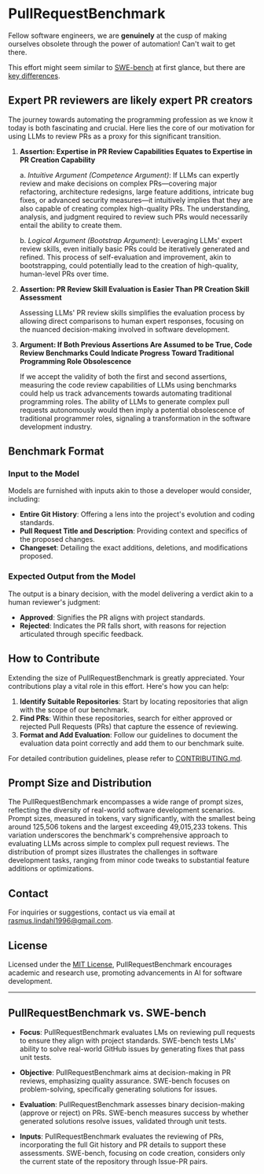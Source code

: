# PullRequestBenchmark

Fellow software engineers, we are **genuinely** at the cusp of making ourselves obsolete through the power of automation! Can't wait to get there.

This effort might seem similar to [SWE-bench](https://www.swebench.com/) at first glance, but there are [key differences](#PullRequestBenchmark-vs-SWE-bench).

## Expert PR reviewers are likely expert PR creators

The journey towards automating the programming profession as we know it today is both fascinating and crucial. Here lies the core of our motivation for using LLMs to review PRs as a proxy for this significant transition.

1. **Assertion: Expertise in PR Review Capabilities Equates to Expertise in PR Creation Capability**

    a. *Intuitive Argument (Competence Argument)*: If LLMs can expertly review and make decisions on complex PRs—covering major refactoring, architecture redesigns, large feature additions, intricate bug fixes, or advanced security measures—it intuitively implies that they are also capable of creating complex high-quality PRs. The understanding, analysis, and judgment required to review such PRs would necessarily entail the ability to create them.

    b. *Logical Argument (Bootstrap Argument)*: Leveraging LLMs' expert review skills, even initially basic PRs could be iteratively generated and refined. This process of self-evaluation and improvement, akin to bootstrapping, could potentially lead to the creation of high-quality, human-level PRs over time.

2. **Assertion: PR Review Skill Evaluation is Easier Than PR Creation Skill Assessment**

    Assessing LLMs' PR review skills simplifies the evaluation process by allowing direct comparisons to human expert responses, focusing on the nuanced decision-making involved in software development.

3. **Argument: If Both Previous Assertions Are Assumed to be True, Code Review Benchmarks Could Indicate Progress Toward Traditional Programming Role Obsolescence**

    If we accept the validity of both the first and second assertions, measuring the code review capabilities of LLMs using benchmarks could help us track advancements towards automating traditional programming roles. The ability of LLMs to generate complex pull requests autonomously would then imply a potential obsolescence of traditional programmer roles, signaling a transformation in the software development industry.

## Benchmark Format

### Input to the Model

Models are furnished with inputs akin to those a developer would consider, including:

- **Entire Git History**: Offering a lens into the project's evolution and coding standards.
- **Pull Request Title and Description**: Providing context and specifics of the proposed changes.
- **Changeset**: Detailing the exact additions, deletions, and modifications proposed.

### Expected Output from the Model

The output is a binary decision, with the model delivering a verdict akin to a human reviewer's judgment:

- **Approved**: Signifies the PR aligns with project standards.
- **Rejected**: Indicates the PR falls short, with reasons for rejection articulated through specific feedback.

## How to Contribute

Extending the size of PullRequestBenchmark is greatly appreciated. Your contributions play a vital role in this effort. Here's how you can help:

1. **Identify Suitable Repositories**: Start by locating repositories that align with the scope of our benchmark.
2. **Find PRs**: Within these repositories, search for either approved or rejected Pull Requests (PRs) that capture the essence of reviewing.
3. **Format and Add Evaluation**: Follow our guidelines to document the evaluation data point correctly and add them to our benchmark suite.

For detailed contribution guidelines, please refer to [CONTRIBUTING.md](CONTRIBUTING.md).

## Prompt Size and Distribution

The PullRequestBenchmark encompasses a wide range of prompt sizes, reflecting the diversity of real-world software development scenarios. Prompt sizes, measured in tokens, vary significantly, with the smallest being around 125,506 tokens and the largest exceeding 49,015,233 tokens. This variation underscores the benchmark's comprehensive approach to evaluating LLMs across simple to complex pull request reviews. The distribution of prompt sizes illustrates the challenges in software development tasks, ranging from minor code tweaks to substantial feature additions or optimizations.

## Contact

For inquiries or suggestions, contact us via email at rasmus.lindahl1996@gmail.com.

## License

Licensed under the [MIT License](LICENSE), PullRequestBenchmark encourages academic and research use, promoting advancements in AI for software development.

-------------------------------------

## PullRequestBenchmark vs. SWE-bench

- **Focus**: PullRequestBenchmark evaluates LMs on reviewing pull requests to ensure they align with project standards. SWE-bench tests LMs' ability to solve real-world GitHub issues by generating fixes that pass unit tests.
  
- **Objective**: PullRequestBenchmark aims at decision-making in PR reviews, emphasizing quality assurance. SWE-bench focuses on problem-solving, specifically generating solutions for issues.

- **Evaluation**: PullRequestBenchmark assesses binary decision-making (approve or reject) on PRs. SWE-bench measures success by whether generated solutions resolve issues, validated through unit tests.

- **Inputs**: PullRequestBenchmark evaluates the reviewing of PRs, incorporating the full Git history and PR details to support these assessments. SWE-bench, focusing on code creation, considers only the current state of the repository through Issue-PR pairs.